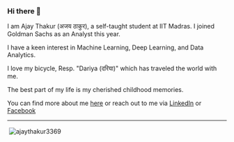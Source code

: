 ### Hi there 👋

I am Ajay Thakur (अजय ठाकुर), a self-taught student at IIT Madras. I joined Goldman Sachs as an Analyst this year.

I have a keen interest in Machine Learning, Deep Learning, and Data Analytics.

I love my bicycle, Resp. "Dariya (दरिया)" which has traveled the world with me.

The best part of my life is my cherished childhood memories.

You can find more about me [here]() or reach out to me via [LinkedIn](https://www.linkedin.com/in/ajay-thakur-b51359265/) or [Facebook](https://www.facebook.com/profile.php?id=100089913768674) 

---

<p>&nbsp;<img align="center" src="https://github-readme-stats.vercel.app/api?username=ajaythakur3369&show_icons=true&locale=en" alt="ajaythakur3369" /></p>


